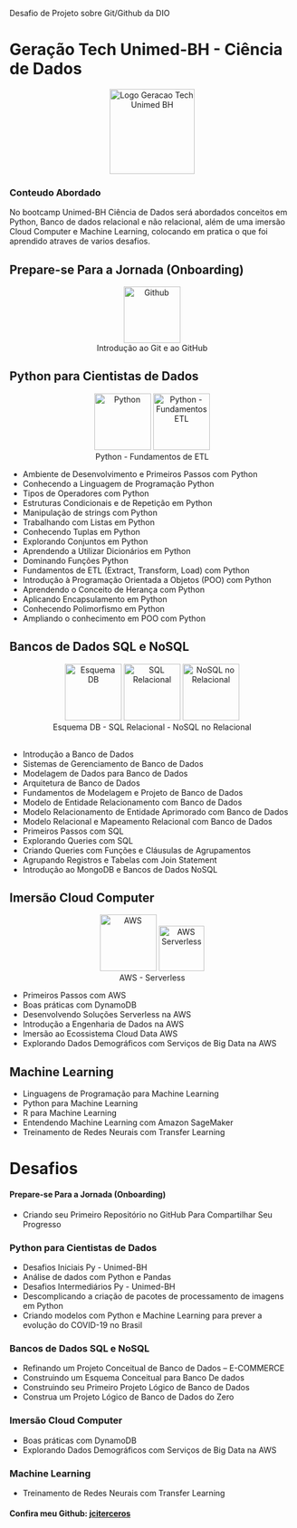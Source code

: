 Desafio de Projeto sobre Git/Github da DIO

# Geração Tech Unimed-BH - Ciência de Dados

<div align="center">
<img alt="Logo Geracao Tech Unimed BH" title="Logo Unimed BH" width="150px" src="https://github.com/jciterceros/Geracao-Tech-Unimed-BH-Ciencia-de-Dados/blob/main/imagens/Ciencias%20de%20Dados%20-%20UNIMED%20-%20BH.png">
</div>

### Conteudo Abordado

No bootcamp Unimed-BH Ciência de Dados será abordados conceitos em Python, Banco de dados relacional e não relacional, além de uma imersão Cloud Computer e Machine Learning, colocando em pratica o que foi aprendido atraves de varios desafios.

## Prepare-se Para a Jornada (Onboarding)

<div align="center">
<img alt="Github" title="Git/Github" width="100px" src="https://github.com/jciterceros/Geracao-Tech-Unimed-BH-Ciencia-de-Dados/blob/main/imagens/Github.webp">
<div>
Introdução ao Git e ao GitHub
</div>
</div>

## Python para Cientistas de Dados

<div align="center">
<img alt="Python" title="Python" width="100px" src="https://github.com/jciterceros/Geracao-Tech-Unimed-BH-Ciencia-de-Dados/blob/main/imagens/Python.webp">
<img alt="Python - Fundamentos ETL" title="Python - Fundamentos ETL" width="100px" src="https://github.com/jciterceros/Geracao-Tech-Unimed-BH-Ciencia-de-Dados/blob/main/imagens/Python%20-%20Fundamentos%20de%20ETL.webp">
<div>
Python - Fundamentos de ETL
</div>
</div>

-   Ambiente de Desenvolvimento e Primeiros Passos com Python
-   Conhecendo a Linguagem de Programação Python
-   Tipos de Operadores com Python
-   Estruturas Condicionais e de Repetição em Python
-   Manipulação de strings com Python
-   Trabalhando com Listas em Python
-   Conhecendo Tuplas em Python
-   Explorando Conjuntos em Python
-   Aprendendo a Utilizar Dicionários em Python
-   Dominando Funções Python
-   Fundamentos de ETL (Extract, Transform, Load) com Python
-   Introdução à Programação Orientada a Objetos (POO) com Python
-   Aprendendo o Conceito de Herança com Python
-   Aplicando Encapsulamento em Python
-   Conhecendo Polimorfismo em Python
-   Ampliando o conhecimento em POO com Python
    <br>

## Bancos de Dados SQL e NoSQL

<div align="center">
<img alt="Esquema DB" title="Esquema DB" width="100px" src="https://github.com/jciterceros/Geracao-Tech-Unimed-BH-Ciencia-de-Dados/blob/main/imagens/Esquema%20DB.webp">
<img alt="SQL Relacional" title="SQL Relacional" width="100px" src="https://github.com/jciterceros/Geracao-Tech-Unimed-BH-Ciencia-de-Dados/blob/main/imagens/SQL%20DB%20Relacional.webp">
<img alt="NoSQL no Relacional" title="NoSQL no Relacional" width="100px" src="https://github.com/jciterceros/Geracao-Tech-Unimed-BH-Ciencia-de-Dados/blob/main/imagens/DB%20NoSQL%20MongoDB.webp">
<div>
Esquema DB - SQL Relacional - NoSQL no Relacional
</div>
</div>
<br>

-   Introdução a Banco de Dados
-   Sistemas de Gerenciamento de Banco de Dados
-   Modelagem de Dados para Banco de Dados
-   Arquitetura de Banco de Dados
-   Fundamentos de Modelagem e Projeto de Banco de Dados
-   Modelo de Entidade Relacionamento com Banco de Dados
-   Modelo Relacionamento de Entidade Aprimorado com Banco de Dados
-   Modelo Relacional e Mapeamento Relacional com Banco de Dados
-   Primeiros Passos com SQL
-   Explorando Queries com SQL
-   Criando Queries com Funções e Cláusulas de Agrupamentos
-   Agrupando Registros e Tabelas com Join Statement
-   Introdução ao MongoDB e Bancos de Dados NoSQL

## Imersão Cloud Computer

<div align="center">
<div>
    <img alt="AWS" title="Imersão AWS" width="100px" src="https://github.com/jciterceros/Geracao-Tech-Unimed-BH-Ciencia-de-Dados/blob/main/imagens/AWS.png">
    <img alt="AWS Serverless" title="AWS Serverless" width="80px" src="https://github.com/jciterceros/Geracao-Tech-Unimed-BH-Ciencia-de-Dados/blob/main/imagens/AWS%20ServerLess.webp">
</div>
<div>
    AWS  -  Serverless
</div>
</div>

-   Primeiros Passos com AWS
-   Boas práticas com DynamoDB
-   Desenvolvendo Soluções Serverless na AWS
-   Introdução a Engenharia de Dados na AWS
-   Imersão ao Ecossistema Cloud Data AWS
-   Explorando Dados Demográficos com Serviços de Big Data na AWS

## Machine Learning

-   Linguagens de Programação para Machine Learning
-   Python para Machine Learning
-   R para Machine Learning
-   Entendendo Machine Learning com Amazon SageMaker
-   Treinamento de Redes Neurais com Transfer Learning
    <br>

# Desafios

#### Prepare-se Para a Jornada (Onboarding)

-   Criando seu Primeiro Repositório no GitHub Para Compartilhar Seu Progresso

### Python para Cientistas de Dados

-   Desafios Iniciais Py - Unimed-BH
-   Análise de dados com Python e Pandas
-   Desafios Intermediários Py - Unimed-BH
-   Descomplicando a criação de pacotes de processamento de imagens em Python
-   Criando modelos com Python e Machine Learning para prever a evolução do COVID-19 no Brasil

### Bancos de Dados SQL e NoSQL

-   Refinando um Projeto Conceitual de Banco de Dados – E-COMMERCE
-   Construindo um Esquema Conceitual para Banco De dados
-   Construindo seu Primeiro Projeto Lógico de Banco de Dados
-   Construa um Projeto Lógico de Banco de Dados do Zero

### Imersão Cloud Computer

-   Boas práticas com DynamoDB
-   Explorando Dados Demográficos com Serviços de Big Data na AWS

### Machine Learning

-   Treinamento de Redes Neurais com Transfer Learning

#### Confira meu Github: [jciterceros](https://github.com/jciterceros/Geracao-Tech-Unimed-BH-Ciencia-de-Dados)
